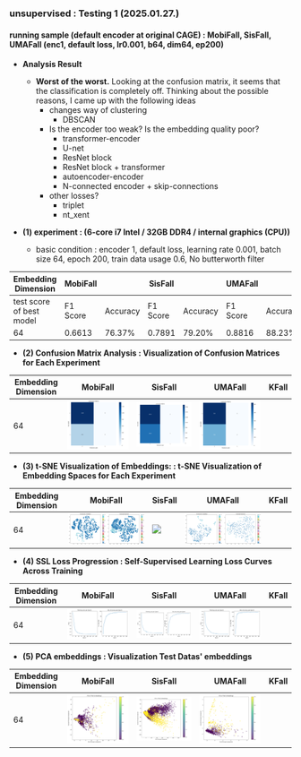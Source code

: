 ### unsupervised : Testing 1 (2025.01.27.)
#### running sample (default encoder at original CAGE) : MobiFall, SisFall, UMAFall (enc1, default loss, lr0.001, b64, dim64, ep200)

- **Analysis Result**
    - **Worst of the worst.** Looking at the confusion matrix, it seems that the classification is completely off. Thinking about the possible reasons, I came up with the following ideas
        - changes way of clustering
            - DBSCAN
        - Is the encoder too weak? Is the embedding quality poor?
            - transformer-encoder
            - U-net
            - ResNet block
            - ResNet block + transformer
            - autoencoder-encoder
            - N-connected encoder + skip-connections
        - other losses?
            - triplet
            - nt_xent 

- **(1) experiment :  (6-core i7 Intel / 32GB DDR4 / internal graphics (CPU))**

    - basic condition : encoder 1, default loss, learning rate 0.001, batch size 64, epoch 200, train data usage 0.6, No butterworth filter

| **Embedding Dimension** | **MobiFall** |  | **SisFall** |  | **UMAFall** | | **KFall** | |
|--------------------|----------|----------|----------|----------|----------|----------|----------|----------|
|  test score of best model | F1 Score | Accuracy | F1 Score | Accuracy | F1 Score | Accuracy | F1 Score | Accuracy |
| 64                        | 0.6613   |  76.37%  |  0.7891  |  79.20%  | 0.8816   | 88.23%   |          |          |

- **(2) Confusion Matrix Analysis : Visualization of Confusion Matrices for Each Experiment**

| Embedding Dimension | MobiFall | SisFall | UMAFall | KFall |
|--------------------|----------|----------|---------|--------|
| 64                 |   <img src="./20250127_MobiFall_enc1_default_lr0.001_b64_dim64_ep200/confusion_matrix_heatmap.png">      |      <img src="./20250127_SisFall_enc1_default_lr0.001_b64_dim64_ep200/confusion_matrix_heatmap.png">      | <img src="./20250127_UMAFall_enc1_default_lr0.001_b64_dim64_ep200/confusion_matrix_heatmap.png">  |  |

- **(3) t-SNE Visualization of Embeddings: : t-SNE Visualization of Embedding Spaces for Each Experiment**

| Embedding Dimension | MobiFall | SisFall | UMAFall | KFall |
|--------------------|----------|----------|--------|--------|
| 64                 |   <img src="./20250127_MobiFall_enc1_default_lr0.001_b64_dim64_ep200/embedding_analysis/split_embeddings.png">      |      <img src="./20250127_SisFall_enc1_default_lr0.001_b64_dim64_ep200/embedding_analysis/split_embeddings.png">      |  <img src="./20250127_UMAFall_enc1_default_lr0.001_b64_dim64_ep200/embedding_analysis/split_embeddings.png">   | |

- **(4) SSL Loss Progression : Self-Supervised Learning Loss Curves Across Training**

| Embedding Dimension | MobiFall | SisFall | UMAFall | KFall |
|--------------------|----------|----------|--------|--------|
| 64                 |   <img src="./20250127_MobiFall_enc1_default_lr0.001_b64_dim64_ep200/training_progress.png">      |      <img src="./20250127_SisFall_enc1_default_lr0.001_b64_dim64_ep200/training_progress.png">      |    <img src="./20250127_UMAFall_enc1_default_lr0.001_b64_dim64_ep200/training_progress.png">   | |

- **(5) PCA embeddings : Visualization Test Datas' embeddings**

| Embedding Dimension | MobiFall | SisFall | UMAFall | KFall |
|--------------------|----------|----------|--------|--------|
| 64                 |   <img src="./20250127_MobiFall_enc1_default_lr0.001_b64_dim64_ep200/embeddings_pca.png">      |      <img src="./20250127_SisFall_enc1_default_lr0.001_b64_dim64_ep200/embeddings_pca.png">      |    <img src="./20250127_UMAFall_enc1_default_lr0.001_b64_dim64_ep200/embeddings_pca.png">   | |